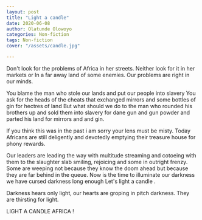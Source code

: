 ```yaml
---
layout: post
title: "Light a candle"
date: 2020-06-08
author: Olatunde Olowoyo
categories: Non-fiction
tags: Non-fiction
cover: "/assets/candle.jpg"

---
```





Don't look for the problems of Africa in her streets.
Neither look for it in her markets or In a far away land of some enemies.
Our problems are right in our minds.

You blame the man who stole our lands and put our people into slavery
You ask for the heads of the cheats that exchanged mirrors and some bottles of gin for hectres  of land
But what should we do to the man who rounded his brothers up and sold them into slavery for dane gun and gun powder and parted his land for mirrors and and gin.

If you think this was in the past i am sorry your lens must be misty. 
Today Africans are still deligently and devotedly emptying their treasure house for phony rewards.

Our leaders are leading the way with multitude streaming and cotoeing with them to the slaughter slab smiling, rejoicing and some in outright frenzy.
Some are weeping not because they know the doom ahead but because they are far behind in the queue. 
Now is the time to illuminate our darkness we have cursed darkness long enough Let's light a candle . 

Darkness hears only light, our hearts are groping in pitch darkness. 
They are thirsting for light.

LIGHT A CANDLE  AFRICA !





















































